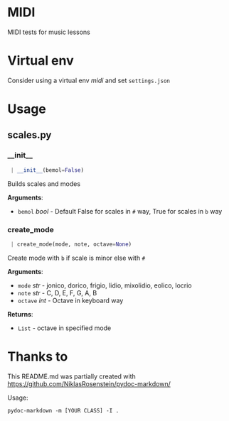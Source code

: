 # MIDI
MIDI tests for music lessons

# Virtual env
Consider using a virtual env _midi_ and set `settings.json`

# Usage
<a name=".scales"></a>
## scales.py

<a name=".scales.ScaleModes.__init__"></a>
### \_\_init\_\_

```python
 | __init__(bemol=False)
```

Builds scales and modes

**Arguments**:

- `bemol` _bool_ - Default False for scales in `#` way, True for scales in `b` way

<a name=".scales.ScaleModes.create_mode"></a>
### create\_mode

```python
 | create_mode(mode, note, octave=None)
```

Create mode with `b` if scale is minor else with `#`

**Arguments**:

- `mode` _str_ - jonico, dorico, frigio, lidio, mixolidio, eolico, locrio
- `note` _str_ - C, D, E, F, G, A, B
- `octave` _int_ - Octave in keyboard way


**Returns**:

- `List` - octave in specified mode

# Thanks to
This README.md was partially created with https://github.com/NiklasRosenstein/pydoc-markdown/

Usage:
```
pydoc-markdown -m [YOUR CLASS] -I .
```